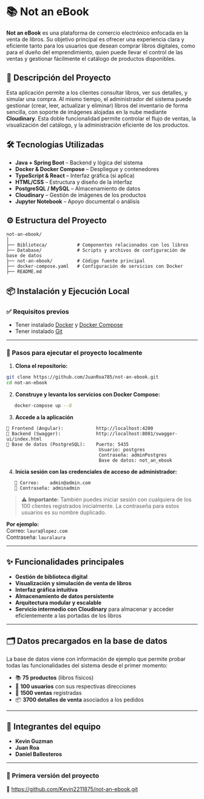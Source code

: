 

# 📚 Not an eBook

**Not an eBook** es una plataforma de comercio electrónico enfocada en la venta de libros. Su objetivo principal es ofrecer una experiencia clara y eficiente tanto para los usuarios que desean comprar libros digitales, como para el dueño del emprendimiento, quien puede llevar el control de las ventas y gestionar fácilmente el catálogo de productos disponibles.

## 🚀 Descripción del Proyecto

Esta aplicación permite a los clientes consultar libros, ver sus detalles, y simular una compra. Al mismo tiempo, el administrador del sistema puede gestionar (crear, leer, actualizar y eliminar) libros del inventario de forma sencilla, con soporte de imágenes alojadas en la nube mediante **Cloudinary**. Esta doble funcionalidad permite controlar el flujo de ventas, la visualización del catálogo, y la administración eficiente de los productos.

## 🛠️ Tecnologías Utilizadas

- **Java + Spring Boot** – Backend y lógica del sistema
- **Docker & Docker Compose** – Despliegue y contenedores
- **TypeScript & React** – Interfaz gráfica (si aplica)
- **HTML/CSS** – Estructura y diseño de la interfaz
- **PostgreSQL / MySQL** – Almacenamiento de datos
- **Cloudinary** – Gestión de imágenes de los productos
- **Jupyter Notebook** – Apoyo documental o análisis

## ⚙️ Estructura del Proyecto



```plaintext
not-an-ebook/
│
├── Biblioteca/           # Componentes relacionados con los libros
├── Database/             # Scripts y archivos de configuración de base de datos
├── not-an-ebook/         # Código fuente principal
├── docker-compose.yaml   # Configuración de servicios con Docker
├── README.md
```

## 📦 Instalación y Ejecución Local

### ✅ Requisitos previos

- Tener instalado [Docker](https://www.docker.com/) y [Docker Compose](https://docs.docker.com/compose/)
- Tener instalado [Git](https://git-scm.com/)

---

### 🚀 Pasos para ejecutar el proyecto localmente

1. **Clona el repositorio:**

```bash
git clone https://github.com/JuanRoa785/not-an-ebook.git
cd not-an-ebook
```

2. **Construye y levanta los servicios con Docker Compose:**
```bash
   docker-compose up --d
```

3. **Accede a la aplicación**
```plaintext
🔹 Frontend (Angular):            http://localhost:4200
🔹 Backend (Swagger):             http://localhost:8081/swagger-ui/index.html
🔹 Base de datos (PostgreSQL):    Puerto: 5435
                                  Usuario: postgres
                                  Contraseña: adminPostgres
                                  Base de datos: not_an_ebook
```

4. **Inicia sesión con las credenciales de acceso de administrador:**
```plaintext
   📧 Correo:    admin@admin.com
   🔐 Contraseña: adminadmin
```
> ⚠ **Importante:** También puedes iniciar sesión con cualquiera de los 100 clientes registrados inicialmente. La contraseña para estos usuarios es su nombre duplicado.  
>
 **Por ejemplo:**  
 Correo: `laura@lopez.com`  
 Contraseña: `lauralaura`

---

## ✨ Funcionalidades principales

- **Gestión de biblioteca digital**
- **Visualización y simulación de venta de libros**
- **Interfaz gráfica intuitiva**
- **Almacenamiento de datos persistente**
- **Arquitectura modular y escalable**
- **Servicio intermedio con Cloudinary** para almacenar y acceder eficientemente a las portadas de los libros

---

## 🗂️ Datos precargados en la base de datos

La base de datos viene con información de ejemplo que permite probar todas las funcionalidades del sistema desde el primer momento:

- 📚 **75 productos** (libros físicos)
- 👥 **100 usuarios** con sus respectivas direcciones
- 🧾 **1500 ventas** registradas
- 📦 **3700 detalles de venta** asociados a los pedidos

---

## 👥 Integrantes del equipo
   - **Kevin Guzman**
   - **Juan Roa**
   - **Daniel Ballesteros**

---

### 📌 Primera versión del proyecto
🔗 https://github.com/Kevin2211875/not-an-ebook.git




